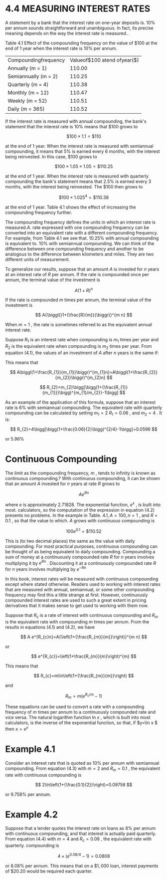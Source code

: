 # 4.4 MEASURING INTEREST RATES  

A statement by a bank that the interest rate on one-year deposits is. $10\%$ per annum sounds straightforward and unambiguous. In fact, its precise meaning depends on the way the interest rate is measured..  

Table 4.1 Effect of the compounding frequency on the value of $\$100$ at the end of 1 year when the interest rate is $10\%$ per annum.   


<html><body><table><tr><td>Compoundingfrequency</td><td>Valueof$100 atend ofyear($)</td></tr><tr><td>Annually (m = 1)</td><td>110.00</td></tr><tr><td>Semiannually (m = 2)</td><td>110.25</td></tr><tr><td>Quarterly (m = 4)</td><td>110.38</td></tr><tr><td>Monthly (m = 12)</td><td>110.47</td></tr><tr><td>Weekly (m = 52)</td><td>110.51</td></tr><tr><td>Daily (m = 365)</td><td>110.52</td></tr></table></body></html>  

If the interest rate is measured with annual compounding, the bank's statement that the interest rate is $10\%$ means that $\$100$ grows to  

$$
\$100\times1.1=\$110
$$  

at the end of 1 year. When the interest rate is measured with semiannual compounding, it means that $5\%$ is earned every 6 months, with the interest being reinvested. In this case, $\$100$ grows to  

$$
\$100\times1.05\times1.05=\$110.25
$$  

at the end of 1 year. When the interest rate is measured with quarterly compounding the bank's statement means that $2.5\%$ is earned every 3 months, with the interest being reinvested. The $\$100$ then grows to  

$$
\$100\times1.025^{4}=\$110.38
$$  

at the end of 1 year. Table 4.1 shows the effect of increasing the compounding frequency further.  

The compounding frequency defines the units in which an interest rate is measured.A. rate expressed with one compounding frequency can be converted into an equivalent rate with a different compounding frequency. For example, from Table 4.1 we see that. $10.25\%$ with annual compounding is equivalent to. $10\%$ with semiannual compounding. We can think of the difference between one compounding frequency and another to be analogous to the difference between kilometers and miles. They are two different units of measurement.  

To generalize our results, suppose that an amount $A$ is invested for $n$ years at an interest rate of $R$ per annum. If the rate is compounded once per annum, the terminal value of the investment is  

$$
A(1+R)^{n}
$$  

If the rate is compounded $m$ times per annum, the terminal value of the investment is  

$$
A{\biggl(}1+{\frac{R}{m}}{\biggr)}^{m n}
$$  

When $m=1$ , the rate is sometimes referred to as the equivalent annual interest rate.  

Suppose $R_{1}$ is an interest rate when compounding is $m_{1}$ times per year and $R_{2}$ is the equivalent rate when compounding is $m_{2}$ times per year. From equation (4.1), the values of an investment of $A$ after $n$ years is the same if:  

This means that  

$$
A\biggl(1+\frac{R_{1}}{m_{1}}\biggr)^{m_{1}n}=A\biggl(1+\frac{R_{2}}{m_{2}}\biggr)^{m_{2}n} 
$$  

$$
R_{2}=m_{2}\bigg[\bigg(1+{\frac{R_{1}}{m_{1}}}\bigg)^{m_{1}/m_{2}}-1\bigg]
$$  

As an example of the application of this formula, suppose that an interest rate is $6\%$ with semiannual compounding. The equivalent rate with quarterly compounding can be calculated by setting $m_{1}=2$ $R_{1}=0.06$ , and $m_{2}=4$ . It is:  

$$
R_{2}=4\bigg[\bigg(1+\frac{0.06}{2}\bigg)^{2/4}-1\bigg]=0.0596
$$  

or $5.96\%$  

# Continuous Compounding  

The limit as the compounding frequency, $m$ , tends to infinity is known as continuous compounding.? With continuous compounding, it can be shown that an amount $A$ invested for $n$ years at rate $R$ grows to  

$$
A e^{R n}
$$  

where $e$ is approximately 2.71828. The exponential function, $e^{x}$ , is built into most. calculators, so the computation of the expression in equation (4.2) presents no problems. In the example in Table. $4.1,A=100,n=1$ , and $R=0.1$ , so that the value to which. $A$ grows with continuous compounding is  

$$
100e^{0.1}=\$110.52
$$  

This is (to two decimal places) the same as the value with daily compounding. For most practical purposes, continuous compounding can be thought of as being equivalent to daily compounding. Compounding a sum of money at a continuously compounded rate $R$ for $n$ years involves multiplying it by $e^{R n}$ . Discounting it at a continuously compounded rate $R$ for $n$ years involves multiplying by $e^{-R n}$  

In this book, interest rates will be measured with continuous compounding except where stated otherwise. Readers used to working with interest rates that are measured with annual, semiannual, or some other compounding frequency may find this a little strange at first. However, continuously compounded interest rates are used to such a great extent in pricing derivatives that it makes sense to get used to working with them now.  

Suppose that $R_{c}$ is a rate of interest with continuous compounding and $R_{m}$ is the equivalent rate with compounding $m$ times per annum. From the results in equations (4.1) and (4.2), we have  

$$
A e^{R_{c}n}=A{\left(1+{\frac{R_{m}}{m}}\right)}^{m n}
$$  

or  

$$
e^{R_{c}}=\left(1+\frac{R_{m}}{m}\right)^{m}
$$  

This means that  

$$
R_{c}=m\ln\left(1+{\frac{R_{m}}{m}}\right)
$$  

and  

$$
R_{m}=m(e^{R_{c}/m}-1)
$$  

These equations can be used to convert a rate with a compounding frequency of $m$ times per annum to a continuously compounded rate and vice versa. The natural logarithm function ln $x$ , which is built into most calculators, is the inverse of the exponential function, so that, if $y=\ln x $ then $x=e^{y}$  

# Example 4.1  

Consider an interest rate that is quoted as $10\%$ per annum with semiannual compounding. From equation (4.3) with $m=2$ and $R_{m}=0.1$ , the equivalent rate with continuous compounding is  

$$
2\ln\left(1+{\frac{0.1}{2}}\right)=0.09758
$$  

or $9.758\%$ per annum.  

# Example 4.2  

Suppose that a lender quotes the interest rate on loans as $8\%$ per annum with continuous compounding, and that interest is actually paid quarterly. From equation (4.4) with $m=4$ and $R_{c}=0.08$ , the equivalent rate with quarterly. compounding is  

$$
4\times(e^{0.08/4}-1)=0.0808
$$  

or $8.08\%$ per annum. This means that on a $\$1,000$ loan, interest payments of $\$20.20$ would be required each quarter.  
